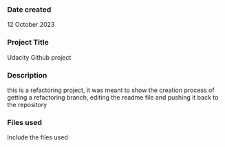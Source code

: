 ### Date created
12 October 2023

### Project Title
Udacity Github project

### Description
this is a refactoring project, it was meant to show the creation process of getting a refactoring branch, editing the readme file and pushing it back to the repository

### Files used
Include the files used

